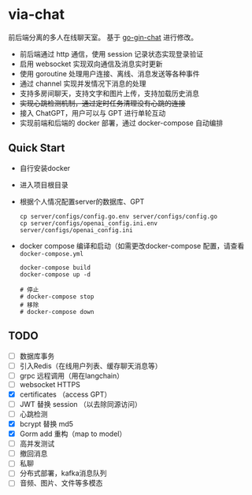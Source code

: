 # via-chat

前后端分离的多人在线聊天室。
基于 [go-gin-chat](https://github.com/hezhizheng/go-gin-chat) 进行修改。

- 前后端通过 http 通信，使用 session 记录状态实现登录验证
- 启用 websocket 实现双向通信及消息实时更新
- 使用 goroutine 处理用户连接、离线、消息发送等各种事件
- 通过 channel 实现并发情况下消息的处理
- 支持多房间聊天，支持文字和图片上传，支持加载历史消息
- ~~实现心跳检测机制，通过定时任务清理没有心跳的连接~~
- 接入 ChatGPT，用户可以与 GPT 进行单轮互动
- 实现前端和后端的 docker 部署，通过 docker-compose 自动编排



## Quick Start

- 自行安装docker

- 进入项目根目录

- 根据个人情况配置server的数据库、GPT

  ```
  cp server/configs/config.go.env server/configs/config.go
  cp server/configs/openai_config.ini.env server/configs/openai_config.ini
  ```

- docker compose 编译和启动（如需更改docker-compose 配置，请查看 `docker-compose.yml`

  ```
  docker-compose build
  docker-compose up -d
  
  # 停止
  # docker-compose stop
  # 移除
  # docker-compose down
  ```



## TODO
- [ ] 数据库事务
- [ ] 引入Redis（在线用户列表、缓存聊天消息等）
- [ ] grpc 远程调用（用在langchain）
- [ ] websocket HTTPS
- [x] certificates （access GPT）
- [ ] JWT 替换 session （以去除同源访问）
- [ ] 心跳检测
- [x] bcrypt 替换 md5
- [x] Gorm add 重构（map to model）
- [ ] 高并发测试
- [ ] 撤回消息
- [ ] 私聊
- [ ] 分布式部署，kafka消息队列
- [ ] 音频、图片、文件等多模态
